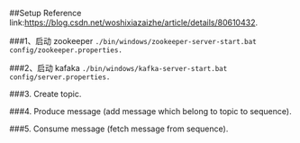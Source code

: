 ##Setup
Reference link:https://blog.csdn.net/woshixiazaizhe/article/details/80610432.

###1、启动 zookeeper
    ``./bin/windows/zookeeper-server-start.bat config/zookeeper.properties.``
    
###2、启动 kafaka
    ``./bin/windows/kafka-server-start.bat config/server.properties.``
    
###3. Create topic.

###4. Produce message (add message which belong to topic to sequence).

###5. Consume message (fetch message from sequence).